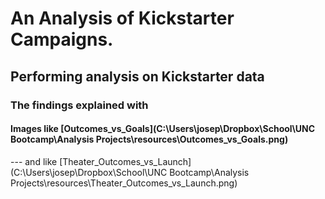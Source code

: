 # An Analysis of Kickstarter Campaigns.
## Performing analysis on Kickstarter data
### The findings explained with 
#### Images like [Outcomes_vs_Goals](C:\Users\josep\Dropbox\School\UNC Bootcamp\Analysis Projects\resources\Outcomes_vs_Goals.png)
--- and like [Theater_Outcomes_vs_Launch](C:\Users\josep\Dropbox\School\UNC Bootcamp\Analysis Projects\resources\Theater_Outcomes_vs_Launch.png)

